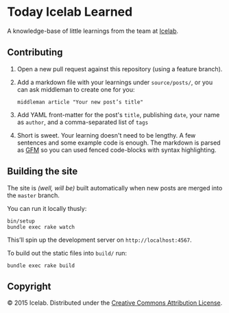 # Today Icelab Learned

A knowledge-base of little learnings from the team at [Icelab](http://icelab.com.au/).

## Contributing

1. Open a new pull request against this repository (using a feature branch).
2. Add a markdown file with your learnings under `source/posts/`, or you can ask middleman to create one for you:

   ```
   middleman article "Your new post’s title"
   ```

3. Add YAML front-matter for the post's `title`, publishing `date`, your name as `author`, and a comma-separated list of `tags`
4. Short is sweet. Your learning doesn't need to be lengthy. A few sentences and some example code is enough. The markdown is parsed as [GFM](https://help.github.com/articles/github-flavored-markdown/) so you can used fenced code-blocks with syntax highlighting.

## Building the site

The site is _(well, will be)_ built automatically when new posts are merged into the `master` branch.

You can run it locally thusly:

```
bin/setup
bundle exec rake watch
```

This’ll spin up the development server on `http://localhost:4567`.

To build out the static files into `build/` run:

```
bundle exec rake build
```

## Copyright

© 2015 Icelab. Distributed under the [Creative Commons Attribution License](http://creativecommons.org/licenses/by/3.0/).
